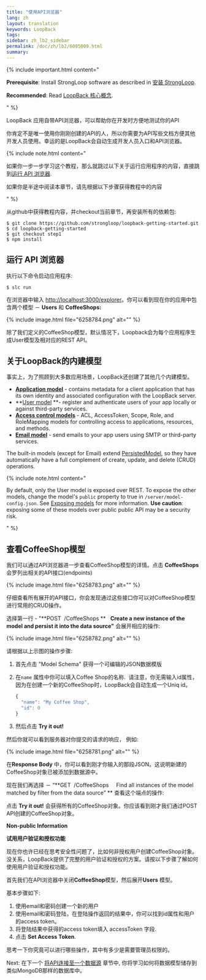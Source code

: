 ```yaml
---
title: "使用API浏览器"
lang: zh
layout: translation
keywords: LoopBack
tags:
sidebar: zh_lb2_sidebar
permalink: /doc/zh/lb2/6095009.html
summary:
---
```


{% include important.html content="

**Prerequisite**: Install StrongLoop software as described in [安装 StrongLoop](https://docs.strongloop.com/pages/viewpage.action?pageId=6095101).

**Recommended**: Read [LoopBack 核心概念](https://docs.strongloop.com/pages/viewpage.action?pageId=6095111).

" %}

LoopBack 应用自带API浏览器，可以帮助你在开发时方便地测试你的API

你肯定不是唯一使用你刚刚创建的API的人，所以你需要为API写些文档方便其他开发人员使用。幸运的是LoopBack会自动生成开发人员入口和API浏览器。

{% include note.html content="

如果你一步一步学习这个教程，那么就跳过以下关于运行应用程序的内容，直接跳到[运行 API 浏览器](/doc/zh/lb2/6095009.html).

如果你是半途中阅读本章节，请先根据以下步骤获得教程中的内容

" %}

从github中获得教程内容，并checkout当前章节，再安装所有的依赖包:

```
$ git clone https://github.com/strongloop/loopback-getting-started.git
$ cd loopback-getting-started
$ git checkout step1
$ npm install
```

## 运行 API 浏览器

执行以下命令启动应用程序:

`$ slc run`

在浏览器中输入 [http://localhost:3000/explorer](http://localhost:3000/explorer)。你可以看到现在你的应用中包含两个模型 － **Users** 和 **CoffeeShops:** 

{% include image.html file="6258784.png" alt="" %}

除了我们定义的CoffeeShop模型，默认情况下，Loopback会为每个应用程序生成User模型及相对应的REST API。

## 关于LoopBack的内建模型

事实上，为了照顾到大多数应用场景，LoopBack还创建了其他几个内建模型。

*   **[Application model](/doc/{{page.lang}}/lb2/Using-built-in-models.html)** - contains metadata for a client application that has its own identity and associated configuration with the LoopBack server.
*   **[User model](/doc/{{page.lang}}/lb2/Using-built-in-models.html) **- register and authenticate users of your app locally or against third-party services.
*   **[Access control models](/doc/{{page.lang}}/lb2/Using-built-in-models.html)** - ACL, AccessToken, Scope, Role, and RoleMapping models for controlling access to applications, resources, and methods.
*   **[Email model](/doc/{{page.lang}}/lb2/Using-built-in-models.html)** - send emails to your app users using SMTP or third-party services.

The built-in models (except for Email) extend [PersistedModel](http://apidocs.strongloop.com/loopback/#persistedmodel), so they have automatically have a full complement of create, update, and delete (CRUD) operations.

{% include note.html content="

By default, only the User model is exposed over REST. To expose the other models, change the model's `public` property to true in `/server/model-config.json`. See [Exposing models](https://docs.strongloop.com/display/zh/Exposing+models+over+REST#ExposingmodelsoverREST-Exposingmodels) for more information. **Use caution**: exposing some of these models over public public API may be a security risk.

" %}

## 查看CoffeeShop模型

我们可以通过API浏览器进一步查看CoffeeShop模型的详情。点击 **CoffeeShops** 会罗列出相关的API接口(endpoints)

{% include image.html file="6258783.png" alt="" %}

仔细查看所有展开的API接口，你会发现通过这些接口你可以对CoffeeShop模型进行常用的CRUD操作。

选择第一行 - "**POST  /CoffeeShops **   **Create a new instance of the model and persist it into the data source"** 会展开相应的操作:

{% include image.html file="6258782.png" alt="" %}

请根据以上示图的操作步骤:

1.  首先点击 "Model Schema" 获得一个可编辑的JSON数据模版
2.  在`name` 属性中你可以填入Coffee Shop的名称.  请注意，你无需输入id属性，因为在创建一个新的CoffeeShop时，LoopBack会自动生成一个Uniq id。 

    ```js
    {
      "name": "My Coffee Shop",
      "id": 0
    }
    ```

3.  然后点击 **Try it out!**

然后你就可以看到服务器对你提交的请求的响应， 例如:

{% include image.html file="6258781.png" alt="" %}

在**Response Body** 中，你可以看到刚才你输入的那段JSON。这说明新建的CoffeeShop对象已被添加到数据源中。

现在我们再选择 － “**GET  /CoffeeShops     Find all instances of the model matched by filter from the data source” ** 查看这个端点的操作:

点击 **Try it out!** 会获得所有的CoffeeShop对象。你应该看到刚才我们通过POST API创建的CoffeeShop对象。

<div class="sl-hidden"><strong>Non-public Information</strong><br>
  <p><strong>试用<span>用户验证和授权</span>功能</strong></p>
  <p>现在你也许已经在思考安全性问题了，比如何非授权用户创建CoffeeShop对象。没关系，LoopBack提供了完整的用户验证和授权的方案。请按以下步骤了解如何使用<span>用户验证和授权功能。</span></p>
  <p>首先<span>我们</span>在API浏览器中关闭<strong>CoffeeShop</strong>模型，然后展开<strong>Users</strong>&nbsp;模型。</p>
  <p>基本步骤如下:</p>
  <ol>
    <li>使用email和密码创建一个新的用户</li>
    <li>使用<span>email和密码登陆，在登陆操作返回的结果中，你可以找到id属性和用户的access token。</span></li>
    <li>将登陆结果中获得的access token填入 accessToken 字段.</li>
    <li>点击&nbsp;<strong>Set Access Token</strong>.</li>
  </ol>
  <p>思考一下你究竟可以进行哪些操作，其中有多少是需要管理员权限的。</p>
</div>

Next: 在下一个 [将API连接至一个数据源](/doc/{{page.lang}}/lb2/6095008.html) 章节中, 你将学习如何将数据模型储存到类似MongoDB那样的数据库中。
